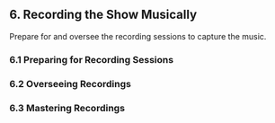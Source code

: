 ## 6. Recording the Show Musically

Prepare for and oversee the recording sessions to capture the music.

### 6.1 Preparing for Recording Sessions

### 6.2 Overseeing Recordings

### 6.3 Mastering Recordings